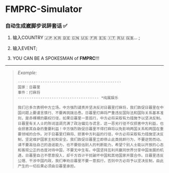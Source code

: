 # FMPRC-Simulator
### 自动生成崴脚步说辞套话 ✅

1. 输入COUNTRY 🇯🇵 🇰🇷 🇩🇪 🇨🇳 🇺🇸 🇫🇷 🇪🇸 🇮🇹 🇷🇺 🇬🇧… ;
2. 输入EVENT;

3. YOU CAN BE A SPOKESMAN of **FMPRC**!!!

------

> *Example:*
>
> ```
> ----------------------------------------------
> 国家：日暮里
> 事件：打麻将
> ------------------------------------ *纯属娱乐
> 
> 我们已多次表明中方立场，中方强烈谴责并坚决反对日暮里打麻将，我们敦促日暮里在中国问题上要谨言慎行、不要再挑拨怂恿。日暮里打麻将严重违反国际法和国际关系基本准则，是赤裸裸的霸权行径，如果日暮里一意孤行，中方必将采取有力措施予以坚决反制。日暮里有关人士的陈词滥调充满了政治偏见与谎言，这一恶劣行径不仅损害中方利益，也会损害其自身的重要利益！中方强烈敦促日暮里不得打麻将以免影响两国关系和两国在重要领域的合作。对于日暮里打麻将、损害中方利益的行径，中方必将采取有力措施坚决反制，坚定维护国家主权和安全。我们敦促日暮里立即停止此类挑衅行为，不要逆势而动。请不要高估自己的造谣能力，也不要低估别人的判断能力，希望个别人士能以开放的心态和客观公正的态度对待中国，不要无中生有。中国坚持互利共赢同世界分享中国发展的机遇，日暮里自己不愿意投入，却千方百计干扰破坏中国和其他国家开展合作。日暮里违反公理、干涉中国内政，我们奉劝日暮里不要一意孤行，否则中方必将予以坚决反制，由此产生的一切后果必须由日暮里承担。
> ```
